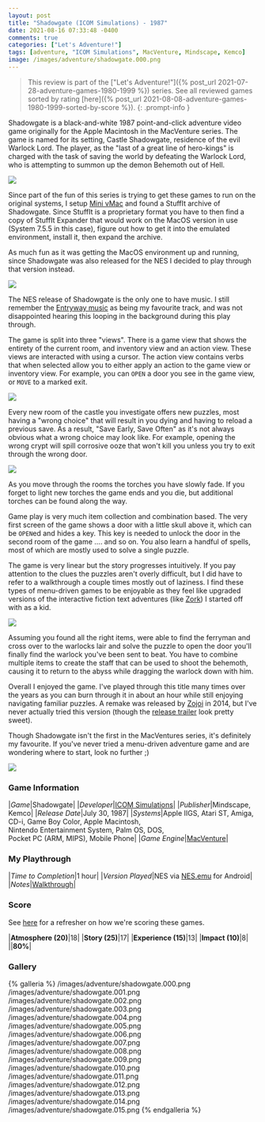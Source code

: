 ```yaml
---
layout: post
title: "Shadowgate (ICOM Simulations) - 1987"
date: 2021-08-16 07:33:48 -0400
comments: true
categories: ["Let's Adventure!"]
tags: [adventure, "ICOM Simulations", MacVenture, Mindscape, Kemco]
image: /images/adventure/shadowgate.000.png
---
```

> This review is part of the ["Let's Adventure!"]({% post_url 2021-07-28-adventure-games-1980-1999 %}) series. See all reviewed games sorted by rating [here]({% post_url 2021-08-08-adventure-games-1980-1999-sorted-by-score %}).
{: .prompt-info }

Shadowgate is a black-and-white 1987 point-and-click adventure video game originally for the Apple Macintosh in the MacVenture series. The game is named for its setting, Castle Shadowgate, residence of the evil Warlock Lord. The player, as the "last of a great line of hero-kings" is charged with the task of saving the world by defeating the Warlock Lord, who is attempting to summon up the demon Behemoth out of Hell.

![](/images/adventure/shadowgate-mac.png)

Since part of the fun of this series is trying to get these games to run on the original systems, I setup [Mini vMac](https://www.gryphel.com/c/minivmac/) and found a StuffIt archive of Shadowgate. Since StuffIt is a proprietary format you have to then find a copy of StuffIt Expander that would work on the MacOS version in use (System 7.5.5 in this case), figure out how to get it into the emulated environment, install it, then expand the archive.

As much fun as it was getting the MacOS environment up and running, since Shadowgate was also released for the NES I decided to play through that version instead.

![](/images/adventure/shadowgate.001.png)

The NES release of Shadowgate is the only one to have music. I still remember the [Entryway music](https://www.youtube.com/watch?v=wCbR_LpT8Zs&t=67s) as being my favourite track, and was not disappointed hearing this looping in the background during this play through.

The game is split into three "views". There is a game view that shows the entirety of the current room, and inventory view and an action view. These views are interacted with using a cursor.  The action view contains verbs that when selected allow you to either apply an action to the game view or inventory view. For example, you can `OPEN` a door you see in the game view, or `MOVE` to a marked exit.

![](/images/adventure/shadowgate.009.png)

Every new room of the castle you investigate offers new puzzles, most having a "wrong choice" that will result in you dying and having to reload a previous save. As a result, "Save Early, Save Often" as it's not always obvious what a wrong choice may look like. For example, opening the wrong crypt will spill corrosive ooze that won't kill you unless you try to exit through the wrong door.

![](/images/adventure/shadowgate.007.png)

As you move through the rooms the torches you have slowly fade. If you forget to light new torches the game ends and you die, but additional torches can be found along the way.

Game play is very much item collection and combination based. The very first screen of the game shows a door with a little skull above it, which can be `OPEN`ed and hides a key. This key is needed to unlock the door in the second room of the game .... and so on. You also learn a handful of spells, most of which are mostly used to solve a single puzzle.

The game is very linear but the story progresses intuitively. If you pay attention to the clues the puzzles aren't overly difficult, but I did have to refer to a walkthrough a couple times mostly out of laziness. I find these types of menu-driven games to be enjoyable as they feel like upgraded versions of the interactive fiction text adventures (like [Zork](https://en.wikipedia.org/wiki/Zork_I)) I started off with as a kid.

![](/images/adventure/shadowgate.013.png)

Assuming you found all the right items, were able to find the ferryman and cross over to the warlocks lair and solve the puzzle to open the door you'll finally find the warlock you've been sent to beat. You have to combine multiple items to create the staff that can be used to shoot the behemoth, causing it to return to the abyss while dragging the warlock down with him.

Overall I enjoyed the game. I've played through this title many times over the years as you can burn through it in about an hour while still enjoying navigating familiar puzzles. A remake was released by [Zojoi](https://www.zojoi.com/shadowgate/) in 2014, but I've never actually tried this version (though the [release trailer](https://www.youtube.com/watch?v=ynPfk09jm-8) look pretty sweet).

Though Shadowgate isn't the first in the MacVentures series, it's definitely my favourite. If you've never tried a menu-driven adventure game and are wondering where to start, look no further ;)

![](/images/adventure/shadowgate.015.png)

### Game Information

|*Game*|Shadowgate|
|*Developer*|[ICOM Simulations](https://en.wikipedia.org/wiki/ICOM_Simulations)|
|*Publisher*|Mindscape, Kemco|
|*Release Date*|July 30, 1987|
|*Systems*|Apple IIGS, Atari ST, Amiga, CD-i, Game Boy Color, Apple Macintosh,<br>Nintendo Entertainment System, Palm OS, DOS,<br>Pocket PC (ARM, MIPS), Mobile Phone|
|*Game Engine*|[MacVenture](https://wiki.scummvm.org/index.php?title=MacVenture)|

### My Playthrough

|*Time to Completion*|1 hour|
|*Version Played*|NES via [NES.emu](https://github.com/Rakashazi/emu-ex-plus-alpha) for Android|
|*Notes*|[Walkthrough](https://www.thonky.com/shadowgate/)|

### Score

See [here](https://www.alexbevi.com/blog/2021/07/28/adventure-games-1980-1999/#scoring) for a refresher on how we're scoring these games.

|**Atmosphere (20)**|18|
|**Story (25)**|17|
|**Experience (15)**|13|
|**Impact (10)**|8|
||**80%**|

### Gallery

{% galleria %}
/images/adventure/shadowgate.000.png
/images/adventure/shadowgate.001.png
/images/adventure/shadowgate.002.png
/images/adventure/shadowgate.003.png
/images/adventure/shadowgate.004.png
/images/adventure/shadowgate.005.png
/images/adventure/shadowgate.006.png
/images/adventure/shadowgate.007.png
/images/adventure/shadowgate.008.png
/images/adventure/shadowgate.009.png
/images/adventure/shadowgate.010.png
/images/adventure/shadowgate.011.png
/images/adventure/shadowgate.012.png
/images/adventure/shadowgate.013.png
/images/adventure/shadowgate.014.png
/images/adventure/shadowgate.015.png
{% endgalleria %}